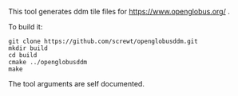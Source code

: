 This tool generates ddm tile files for https://www.openglobus.org/ .

To build it:

```shell
git clone https://github.com/screwt/openglobusddm.git
mkdir build
cd build
cmake ../openglobusddm
make
```

The tool arguments are self documented.
